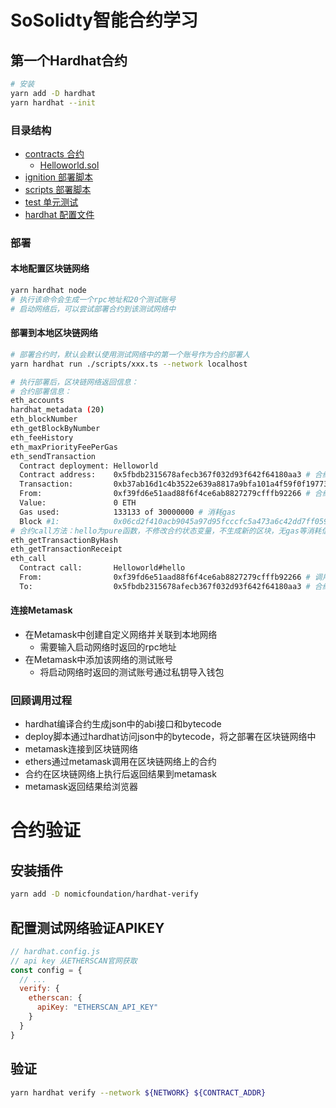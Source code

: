# SoSolidty智能合约学习

## 第一个Hardhat合约

```bash
# 安装
yarn add -D hardhat
yarn hardhat --init
```

### 目录结构
- [contracts 合约](contracts)
  - [Helloworld.sol](contracts/Helloworld.sol)
- [ignition 部署脚本](ignition)
- [scripts 部署脚本](scripts)
- [test 单元测试](test)
- [hardhat 配置文件](hardhat.config.js)

### 部署

#### 本地配置区块链网络
```bash
yarn hardhat node
# 执行该命令会生成一个rpc地址和20个测试账号
# 启动网络后，可以尝试部署合约到该测试网络中
```

#### 部署到本地区块链网络
```bash
# 部署合约时，默认会默认使用测试网络中的第一个账号作为合约部署人
yarn hardhat run ./scripts/xxx.ts --network localhost

# 执行部署后，区块链网络返回信息：
# 合约部署信息：
eth_accounts
hardhat_metadata (20)
eth_blockNumber
eth_getBlockByNumber
eth_feeHistory
eth_maxPriorityFeePerGas
eth_sendTransaction
  Contract deployment: Helloworld
  Contract address:    0x5fbdb2315678afecb367f032d93f642f64180aa3 # 合约地址
  Transaction:         0xb37ab16d1c4b3522e639a8817a9bfa101a4f59f0f19773a807e01b4a9a7015a4
  From:                0xf39fd6e51aad88f6f4ce6ab8827279cfffb92266 # 合约部署人（默认测试网络中的第一个账号）
  Value:               0 ETH
  Gas used:            133133 of 30000000 # 消耗gas
  Block #1:            0x06cd2f410acb9045a97d95fcccfc5a473a6c42dd7ff05949645e5554556f3ac9
# 合约call方法：hello为pure函数，不修改合约状态变量，不生成新的区块，无gas等消耗信息
eth_getTransactionByHash
eth_getTransactionReceipt
eth_call
  Contract call:       Helloworld#hello
  From:                0xf39fd6e51aad88f6f4ce6ab8827279cfffb92266 # 调用者
  To:                  0x5fbdb2315678afecb367f032d93f642f64180aa3 # 合约地址
```


#### 连接Metamask
- 在Metamask中创建自定义网络并关联到本地网络
  - 需要输入启动网络时返回的rpc地址
- 在Metamask中添加该网络的测试账号
  - 将启动网络时返回的测试账号通过私钥导入钱包

### 回顾调用过程
- hardhat编译合约生成json中的abi接口和bytecode
- deploy脚本通过hardhat访问json中的bytecode，将之部署在区块链网络中
- metamask连接到区块链网络
- ethers通过metamask调用在区块链网络上的合约 
- 合约在区块链网络上执行后返回结果到metamask
- metamask返回结果给浏览器


# 合约验证
## 安装插件
```bash
yarn add -D nomicfoundation/hardhat-verify 
```

## 配置测试网络验证APIKEY
```javascript
// hardhat.config.js
// api key 从ETHERSCAN官网获取
const config = {
  // ...
  verify: {
    etherscan: {
      apiKey: "ETHERSCAN_API_KEY"
    }
  }
}

```

## 验证
```bash
yarn hardhat verify --network ${NETWORK} ${CONTRACT_ADDR}
```